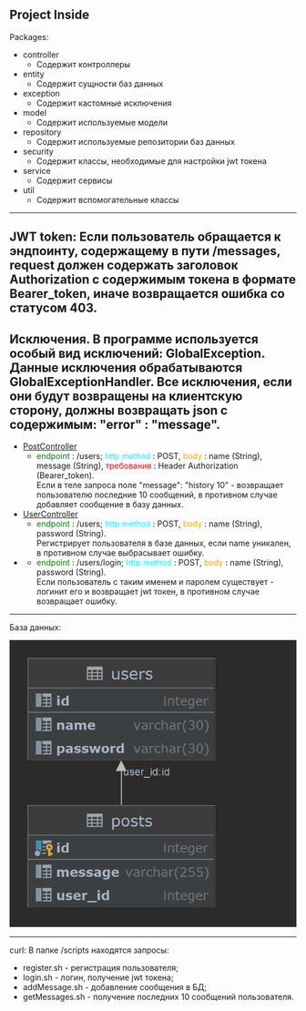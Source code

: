 Project Inside
---
Packages:
- controller
    - Содержит контроллеры
- entity
    - Содержит сущности баз данных
- exception
    - Содержит кастомные исключения
- model
    - Содержит используемые модели
- repository
    - Содержит используемые репозитории баз данных
- security
    - Содержит классы, необходимые для настройки jwt токена
- service
    - Содержит сервисы
- util
    - Содержит вспомогательные классы
---
JWT token:
Если пользователь обращается к эндпоинту, содержащему в пути /messages, request должен содержать заголовок Authorization с содержимым токена в формате Bearer_token, иначе возвращается ошибка со статусом 403.
---
Исключения. В программе используется особый вид исключений: GlobalException. Данные исключения обрабатываются GlobalExceptionHandler.
Все исключения, если они будут возвращены на клиентскую сторону, должны возвращать json с содержимым: "error" : "message".
---
- [PostController](src/main/java/ru/dimas224/yandex/controller/PostController.java)
  - <span style = "color:Green"> endpoint </span>: /users; <span style = "color:Cyan"> http method </span>: POST,   <span style="color:Orange"> body </span>: name (String), message (String),   <span style="color:Red"> требования </span>: Header Authorization (Bearer_token).  
  Если в теле запроса поле "message": "history 10" - возвращает пользователю последние 10 сообщений, в противном случае добавляет сообщение в базу данных. 
- [UserController](src/main/java/ru/dimas224/yandex/controller/UserController.java)
  -  <span style = "color:Green"> endpoint </span>: /users; <span style = "color:Cyan"> http method </span>: POST,   <span style="color:Orange"> body </span>: name (String), password (String).  
  Регистрирует пользователя в базе данных, если name уникален, в противном случае выбрасывает ошибку.
- -  <span style = "color:Green"> endpoint </span>: /users/login; <span style = "color:Cyan"> http method </span>: POST,   <span style="color:Orange"> body </span>: name (String), password (String).  
  Если пользователь с таким именем и паролем существует - логинит его и возвращает jwt токен, в противном случае возвращает ошибку.
---
База данных:

![](schema.png)

---
curl:
В папке /scripts находятся запросы:
- register.sh - регистрация пользователя;
- login.sh - логин, получение jwt токена;
- addMessage.sh - добавление сообщения в БД;
- getMessages.sh - получение последних 10 сообщений пользователя.